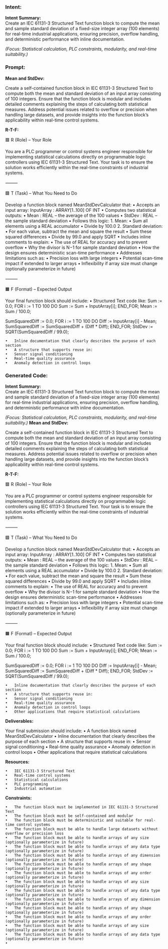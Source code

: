 ### Intent:
**Intent Summary:**  
Create an IEC 61131-3 Structured Text function block to compute the mean and sample standard deviation of a fixed-size integer array (100 elements) for real-time industrial applications, ensuring precision, overflow handling, and deterministic performance with inline documentation.  

*(Focus: Statistical calculation, PLC constraints, modularity, and real-time suitability.)*

### Prompt:
**Mean and StdDev:**

Create a self-contained function block in IEC 61131-3 Structured Text to compute both the mean and standard deviation of an input array consisting of 100 integers. Ensure that the function block is modular and includes detailed comments explaining the steps of calculating both statistical measures. Address potential issues related to overflow or precision when handling large datasets, and provide insights into the function block’s applicability within real-time control systems.

**R-T-F:**

🟥 R (Role) – Your Role

You are a PLC programmer or control systems engineer responsible for implementing statistical calculations directly on programmable logic controllers using IEC 61131-3 Structured Text. Your task is to ensure the solution works efficiently within the real-time constraints of industrial systems.

⸻

🟩 T (Task) – What You Need to Do

Develop a function block named MeanStdDevCalculator that:
	•	Accepts an input array:
InputArray : ARRAY[1..100] OF INT
	•	Computes two statistical outputs:
	•	Mean : REAL – the average of the 100 values
	•	StdDev : REAL – the sample standard deviation
	•	Follows this logic:
	1.	Mean:
	•	Sum all elements using a REAL accumulator
	•	Divide by 100.0
	2.	Standard deviation:
	•	For each value, subtract the mean and square the result
	•	Sum these squared differences
	•	Divide by 99.0 and apply SQRT
	•	Includes inline comments to explain:
	•	The use of REAL for accuracy and to prevent overflow
	•	Why the divisor is N−1 for sample standard deviation
	•	How the design ensures deterministic scan-time performance
	•	Addresses limitations such as:
	•	Precision loss with large integers
	•	Potential scan-time impact if extended to larger arrays
	•	Inflexibility if array size must change (optionally parameterize in future)

⸻

🟧 F (Format) – Expected Output

Your final function block should include:
	•	Structured Text code like:
 Sum := 0.0;
FOR i := 1 TO 100 DO
    Sum := Sum + InputArray[i];
END_FOR;
Mean := Sum / 100.0;

SumSquaredDiff := 0.0;
FOR i := 1 TO 100 DO
    Diff := InputArray[i] - Mean;
    SumSquaredDiff := SumSquaredDiff + (Diff * Diff);
END_FOR;
StdDev := SQRT(SumSquaredDiff / 99.0);

	•	Inline documentation that clearly describes the purpose of each section
	•	A structure that supports reuse in:
	•	Sensor signal conditioning
	•	Real-time quality assurance
	•	Anomaly detection in control loops

### Generated Code:
**Intent Summary:**  
Create an IEC 61131-3 Structured Text function block to compute the mean and sample standard deviation of a fixed-size integer array (100 elements) for real-time industrial applications, ensuring precision, overflow handling, and deterministic performance with inline documentation.  

*(Focus: Statistical calculation, PLC constraints, modularity, and real-time suitability.)*
**Mean and StdDev:**

Create a self-contained function block in IEC 61131-3 Structured Text to compute both the mean and standard deviation of an input array consisting of 100 integers. Ensure that the function block is modular and includes detailed comments explaining the steps of calculating both statistical measures. Address potential issues related to overflow or precision when handling large datasets, and provide insights into the function block’s applicability within real-time control systems.

**R-T-F:**

🟥 R (Role) – Your Role

You are a PLC programmer or control systems engineer responsible for implementing statistical calculations directly on programmable logic controllers using IEC 61131-3 Structured Text. Your task is to ensure the solution works efficiently within the real-time constraints of industrial systems.

⸻

🟩 T (Task) – What You Need to Do

Develop a function block named MeanStdDevCalculator that:
	•	Accepts an input array:
InputArray : ARRAY[1..100] OF INT
	•	Computes two statistical outputs:
	•	Mean : REAL – the average of the 100 values
	•	StdDev : REAL – the sample standard deviation
	•	Follows this logic:
	1.	Mean:
	•	Sum all elements using a REAL accumulator
	•	Divide by 100.0
	2.	Standard deviation:
	•	For each value, subtract the mean and square the result
	•	Sum these squared differences
	•	Divide by 99.0 and apply SQRT
	•	Includes inline comments to explain:
	•	The use of REAL for accuracy and to prevent overflow
	•	Why the divisor is N−1 for sample standard deviation
	•	How the design ensures deterministic scan-time performance
	•	Addresses limitations such as:
	•	Precision loss with large integers
	•	Potential scan-time impact if extended to larger arrays
	•	Inflexibility if array size must change (optionally parameterize in future)

⸻

🟧 F (Format) – Expected Output

Your final function block should include:
	•	Structured Text code like:
 Sum := 0.0;
FOR i := 1 TO 100 DO
    Sum := Sum + InputArray[i];
END_FOR;
Mean := Sum / 100.0;

SumSquaredDiff := 0.0;
FOR i := 1 TO 100 DO
    Diff := InputArray[i] - Mean;
    SumSquaredDiff := SumSquaredDiff + (Diff * Diff);
END_FOR;
StdDev := SQRT(SumSquaredDiff / 99.0);

	•	Inline documentation that clearly describes the purpose of each section
	•	A structure that supports reuse in:
	•	Sensor signal conditioning
	•	Real-time quality assurance
	•	Anomaly detection in control loops
	•	Other applications that require statistical calculations

**Deliverables:**

Your final submission should include:
	•	A function block named MeanStdDevCalculator
	•	Inline documentation that clearly describes the purpose of each section
	•	A structure that supports reuse in:
	•	Sensor signal conditioning
	•	Real-time quality assurance
	•	Anomaly detection in control loops
	•	Other applications that require statistical calculations

**Resources:**

	•	IEC 61131-3 Structured Text
	•	Real-time control systems
	•	Statistical calculations
	•	PLC programming
	•	Industrial automation

**Constraints:**

	•	The function block must be implemented in IEC 61131-3 Structured Text
	•	The function block must be self-contained and modular
	•	The function block must be deterministic and suitable for real-time control systems
	•	The function block must be able to handle large datasets without overflow or precision loss
	•	The function block must be able to handle arrays of any size (optionally parameterize in future)
	•	The function block must be able to handle arrays of any data type (optionally parameterize in future)
	•	The function block must be able to handle arrays of any dimension (optionally parameterize in future)
	•	The function block must be able to handle arrays of any shape (optionally parameterize in future)
	•	The function block must be able to handle arrays of any order (optionally parameterize in future)
	•	The function block must be able to handle arrays of any size (optionally parameterize in future)
	•	The function block must be able to handle arrays of any data type (optionally parameterize in future)
	•	The function block must be able to handle arrays of any dimension (optionally parameterize in future)
	•	The function block must be able to handle arrays of any shape (optionally parameterize in future)
	•	The function block must be able to handle arrays of any order (optionally parameterize in future)
	•	The function block must be able to handle arrays of any size (optionally parameterize in future)
	•	The function block must be able to handle arrays of any data type (optionally parameterize in future)
	•
